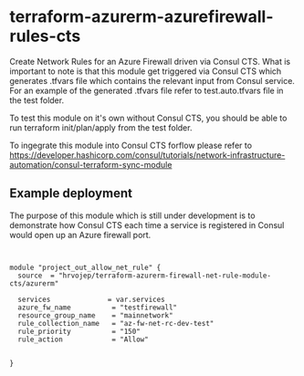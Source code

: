 # terraform-azurerm-azurefirewall-rules-cts
Create Network Rules for an Azure Firewall driven via Consul CTS.
What is important to note is that this module get triggered via Consul CTS which generates .tfvars file which contains the relevant input from Consul service. For an example of the generated .tfvars file refer to test.auto.tfvars file in the test folder.

To test this module on it's own without Consul CTS, you should be able to run terraform init/plan/apply from the test folder.

To ingegrate this module into Consul CTS forflow please refer to https://developer.hashicorp.com/consul/tutorials/network-infrastructure-automation/consul-terraform-sync-module

## Example deployment
The purpose of this module which is still under development is to demonstrate how Consul CTS each time a service is registered in Consul
would open up an Azure firewall port.

```


module "project_out_allow_net_rule" {
  source  = "hrvojep/terraform-azurerm-firewall-net-rule-module-cts/azurerm"

  services              = var.services
  azure_fw_name          = "testfirewall"
  resource_group_name    = "mainnetwork"
  rule_collection_name   = "az-fw-net-rc-dev-test"
  rule_priority          = "150"
  rule_action            = "Allow"

  
}

